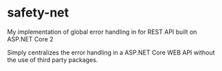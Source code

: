 # safety-net
My implementation of global error handling in for REST API built on ASP.NET Core 2

Simply centralizes the error handling in a ASP.NET Core WEB API without the use of third party packages.
